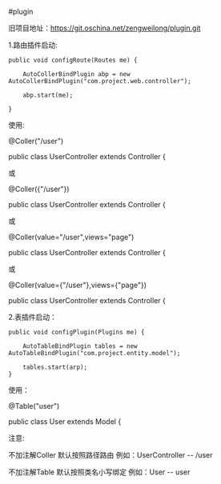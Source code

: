 #plugin

旧项目地址：https://git.oschina.net/zengweilong/plugin.git

1.路由插件启动:

    public void configRoute(Routes me) {
	
        AutoCollerBindPlugin abp = new AutoCollerBindPlugin("com.project.web.controller");
		
        abp.start(me);
		
    }

使用:

@Coller("/user") 

public class UserController extends Controller {

或

@Coller({"/user"})

public class UserController extends Controller {

或

@Coller(value="/user",views="page") 

public class UserController extends Controller {

或

@Coller(value={"/user"},views={"page"})

public class UserController extends Controller {

2.表插件启动：

    public void configPlugin(Plugins me) {
	
        AutoTableBindPlugin tables = new AutoTableBindPlugin("com.project.entity.model");
		
        tables.start(arp);
    }

使用：

@Table("user")

public class User extends Model<User> {

注意:

不加注解Coller 默认按照路径路由 例如：UserController -- /user
    
不加注解Table 默认按照类名小写绑定 例如：User -- user 	


